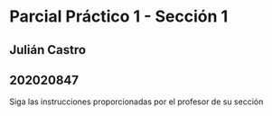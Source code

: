 # Parcial Práctico 1 - Sección 1
## Julián Castro
## 202020847
Siga las instrucciones proporcionadas por el profesor de su sección

